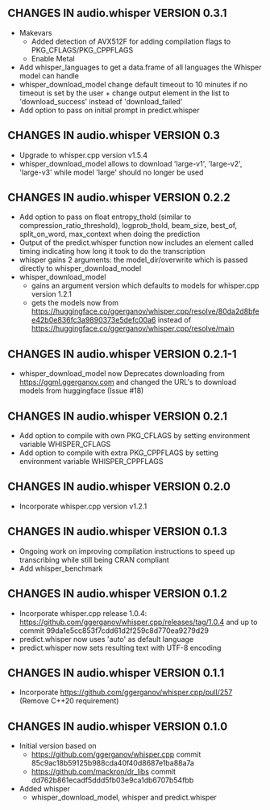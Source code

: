 ## CHANGES IN audio.whisper VERSION 0.3.1

- Makevars
  - Added detection of AVX512F for adding compilation flags to PKG_CFLAGS/PKG_CPPFLAGS
  - Enable Metal
- Add whisper_languages to get a data.frame of all languages the Whisper model can handle
- whisper_download_model change default timeout to 10 minutes if no timeout is set by the user + change output element in the list to 'download_success' instead of 'download_failed'
- Add option to pass on initial prompt in predict.whisper

## CHANGES IN audio.whisper VERSION 0.3

- Upgrade to whisper.cpp version v1.5.4
- whisper_download_model allows to download 'large-v1', 'large-v2', 'large-v3' while model 'large' should no longer be used

## CHANGES IN audio.whisper VERSION 0.2.2

- Add option to pass on float entropy_thold (similar to compression_ratio_threshold), logprob_thold, beam_size, best_of, split_on_word, max_context when doing the prediction
- Output of the predict.whisper function now includes an element called timing indicating how long it took to do the transcription
- whisper gains 2 arguments: the model_dir/overwrite which is passed directly to whisper_download_model
- whisper_download_model 
  - gains an argument version which defaults to models for whisper.cpp version 1.2.1
  - gets the models now from https://huggingface.co/ggerganov/whisper.cpp/resolve/80da2d8bfee42b0e836fc3a9890373e5defc00a6 instead of https://huggingface.co/ggerganov/whisper.cpp/resolve/main

## CHANGES IN audio.whisper VERSION 0.2.1-1

- whisper_download_model now Deprecates downloading from https://ggml.ggerganov.com and changed the URL's to download models from huggingface (Issue #18)

## CHANGES IN audio.whisper VERSION 0.2.1

- Add option to compile with own PKG_CFLAGS by setting environment variable WHISPER_CFLAGS
- Add option to compile with extra PKG_CPPFLAGS by setting environment variable WHISPER_CPPFLAGS

## CHANGES IN audio.whisper VERSION 0.2.0

- Incorporate whisper.cpp version v1.2.1

## CHANGES IN audio.whisper VERSION 0.1.3

- Ongoing work on improving compilation instructions to speed up transcribing while still being CRAN compliant
- Add whisper_benchmark

## CHANGES IN audio.whisper VERSION 0.1.2

- Incorporate whisper.cpp release 1.0.4: https://github.com/ggerganov/whisper.cpp/releases/tag/1.0.4 and up to commit 99da1e5cc853f7cdd61d2f259c8d770ea9279d29
- predict.whisper now uses 'auto' as default language
- predict.whisper now sets resulting text with UTF-8 encoding

## CHANGES IN audio.whisper VERSION 0.1.1

- Incorporate https://github.com/ggerganov/whisper.cpp/pull/257 (Remove C++20 requirement)

## CHANGES IN audio.whisper VERSION 0.1.0

- Initial version based on 
  - https://github.com/ggerganov/whisper.cpp commit 85c9ac18b59125b988cda40f40d8687e1ba88a7a
  - https://github.com/mackron/dr_libs commit dd762b861ecadf5ddd5fb03e9ca1db6707b54fbb
- Added whisper
  - whisper_download_model, whisper and predict.whisper